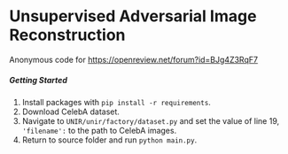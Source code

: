 # Unsupervised Adversarial Image Reconstruction

Anonymous code for https://openreview.net/forum?id=BJg4Z3RqF7

##### Getting Started
1. Install packages with ```pip install -r requirements```.
2. Download CelebA dataset.
3. Navigate to ```UNIR/unir/factory/dataset.py``` and set the value of line 19, ```'filename':``` to the path to CelebA images.
4. Return to source folder and run ```python main.py```.
